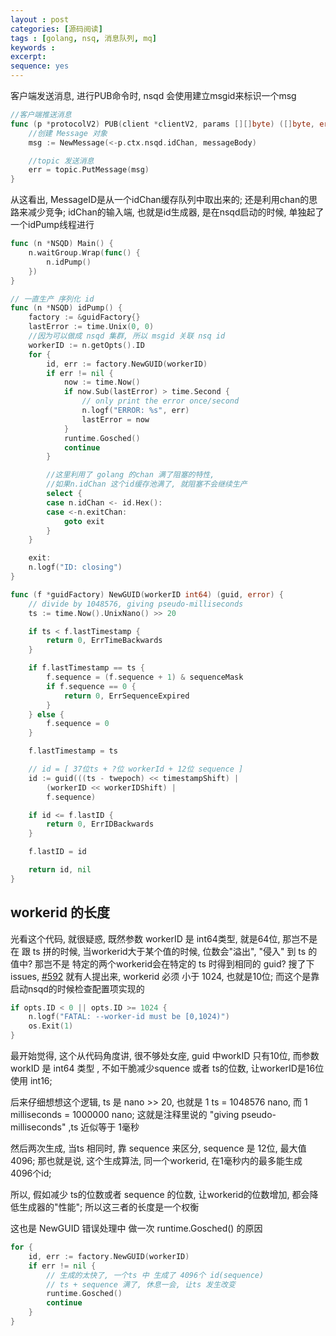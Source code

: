 ```yaml
---
layout : post
categories: [源码阅读]
tags : [golang, nsq, 消息队列, mq]
keywords :
excerpt:
sequence: yes
---
```


客户端发送消息, 进行PUB命令时, nsqd 会使用建立msgid来标识一个msg

```go
//客户端推送消息
func (p *protocolV2) PUB(client *clientV2, params [][]byte) ([]byte, error) {
	//创建 Message 对象
	msg := NewMessage(<-p.ctx.nsqd.idChan, messageBody)

	//topic 发送消息
	err = topic.PutMessage(msg)
}
```

从这看出, MessageID是从一个idChan缓存队列中取出来的; 还是利用chan的思路来减少竞争; idChan的输入端, 也就是id生成器, 是在nsqd启动的时候, 单独起了一个idPump线程进行

```go
func (n *NSQD) Main() {
	n.waitGroup.Wrap(func() {
		n.idPump()
	})
}
```

```go
// 一直生产 序列化 id
func (n *NSQD) idPump() {
	factory := &guidFactory{}
	lastError := time.Unix(0, 0)
	//因为可以做成 nsqd 集群, 所以 msgid 关联 nsq id
	workerID := n.getOpts().ID
	for {
		id, err := factory.NewGUID(workerID)
		if err != nil {
			now := time.Now()
			if now.Sub(lastError) > time.Second {
				// only print the error once/second
				n.logf("ERROR: %s", err)
				lastError = now
			}
			runtime.Gosched()
			continue
		}

		//这里利用了 golang 的chan 满了阻塞的特性,
		//如果n.idChan 这个id缓存池满了, 就阻塞不会继续生产
		select {
		case n.idChan <- id.Hex():
		case <-n.exitChan:
			goto exit
		}
	}

	exit:
	n.logf("ID: closing")
}

func (f *guidFactory) NewGUID(workerID int64) (guid, error) {
	// divide by 1048576, giving pseudo-milliseconds
	ts := time.Now().UnixNano() >> 20

	if ts < f.lastTimestamp {
		return 0, ErrTimeBackwards
	}

	if f.lastTimestamp == ts {
		f.sequence = (f.sequence + 1) & sequenceMask
		if f.sequence == 0 {
			return 0, ErrSequenceExpired
		}
	} else {
		f.sequence = 0
	}

	f.lastTimestamp = ts

	// id = [ 37位ts + ?位 workerId + 12位 sequence ]
	id := guid(((ts - twepoch) << timestampShift) |
		(workerID << workerIDShift) |
		f.sequence)

	if id <= f.lastID {
		return 0, ErrIDBackwards
	}

	f.lastID = id

	return id, nil
}
```
## workerid 的长度

光看这个代码, 就很疑惑, 既然参数 workerID 是 int64类型, 就是64位, 那岂不是在 跟 ts 拼的时候, 当workerid大于某个值的时候, 位数会"溢出", "侵入" 到 ts 的值中? 那岂不是 特定的两个workerid会在特定的 ts 时得到相同的 guid? 搜了下issues, [#592](https://github.com/nsqio/nsq/issues/592) 就有人提出来, workerid 必须 小于 1024, 也就是10位; 而这个是靠启动nsqd的时候检查配置项实现的

```go
if opts.ID < 0 || opts.ID >= 1024 {
	n.logf("FATAL: --worker-id must be [0,1024)")
	os.Exit(1)
}
```

最开始觉得, 这个从代码角度讲, 很不够处女座, guid 中workID 只有10位, 而参数 workID 是 int64 类型 , 不如干脆减少squence 或者 ts的位数, 让workerID是16位使用 int16;

后来仔细想想这个逻辑, ts 是 nano >> 20, 也就是 1 ts = 1048576 nano,  而 1 milliseconds = 1000000 nano; 这就是注释里说的 "giving pseudo-milliseconds" ,ts 近似等于 1毫秒

然后两次生成, 当ts 相同时, 靠 sequence 来区分, sequence 是 12位, 最大值 4096; 那也就是说, 这个生成算法, 同一个workerid, 在1毫秒内的最多能生成 4096个id;

所以, 假如减少 ts的位数或者 sequence 的位数, 让workerid的位数增加, 都会降低生成器的"性能"; 所以这三者的长度是一个权衡

这也是 NewGUID 错误处理中 做一次 runtime.Gosched() 的原因

```go
for {
	id, err := factory.NewGUID(workerID)
	if err != nil {
		// 生成的太快了, 一个ts 中 生成了 4096个 id(sequence)
		// ts + sequence 满了, 休息一会, 让ts 发生改变
		runtime.Gosched()
		continue
	}
}
```
